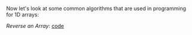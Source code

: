 Now let's look at some common algorithms that are used in programming for 1D arrays:

*Reverse an Array*: [code](https://github.com/pranav04katiyar/DSA_Questions/blob/e92f01f88f1b4c66c83cafbc19e68688ea96d917/src/IV_Data_Structures/A_Fundamental_DS/i_Arrays_and_Arraylists/a_OneDimensional_Arrays/Theory/Reverse_an_Array.java)


